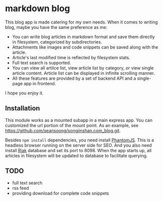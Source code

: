 # markdown blog

This blog app is made catering for my own needs. When it comes to writing blog, maybe you have the same preference as me:

* You can write blog articles in markdown format and save them directly in filesystem, categorized by subdirectories.
* Attachments like images and code snippets can be saved along with the article.
* Article's last modified time is reflected by filesystem stats.
* Full text search is supported.
* You can view all artilce list, view article list by category, or view single article content. Article list can be displayed in infinite scrolling manner.
* All these features are provided by a set of backend API and a single-page app in frontend.

I hope you enjoy it. 

## Installation

This module works as a mounted subapp in a main express app. You can customized the url portion of the mount point. As an example, see <https://github.com/seansoong/songjinshan.com_blog.git>.

Besides `npm install` dependencies, you need install [PhantomJS](http://phantomjs.org/download.html). This is a headless browser running on the server side for SEO. And you also need install [Riak](http://basho.com/resources/downloads/) database and set its port to 8098. When the app starts up, all articles in filesystem will be updated to database to facilitate querying.

## TODO

* full text search
* rss feed
* providing download for complete code snippets
